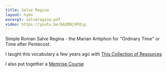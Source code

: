 ```yaml
---
title: Salve Regina
layout: hymn
excerpt: salveregina.pdf
video: https://youtu.be/bA2M8j9Pdig
---
```


Simple Roman Salve Regina - the Marian Antiphon for "Ordinary Time" or Time after Pentecost.

I taught this vocabulary a few years ago with [This Collection of Resources](http://www.kidschant.com/salve/index.html)

I also put together a [Memrise Course](http://www.memrise.com/course/377696/salve-regina/)


